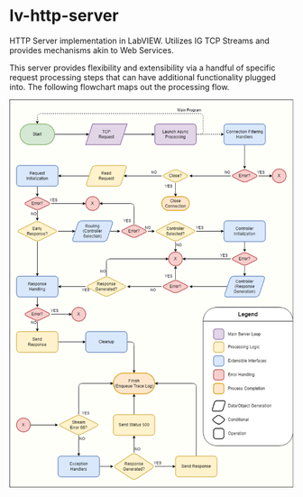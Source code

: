 # lv-http-server
HTTP Server implementation in LabVIEW. Utilizes IG TCP Streams and provides mechanisms akin to Web Services.

This server provides flexibility and extensibility via a handful of specific request processing steps that can have additional functionality plugged into. The following flowchart maps out the processing flow.

![Request Processing Flowchart](https://raw.githubusercontent.com/illuminated-g/lv-http-server/main/Documentation/Request%20Flow.drawio.png "Request Processing Flowchart")